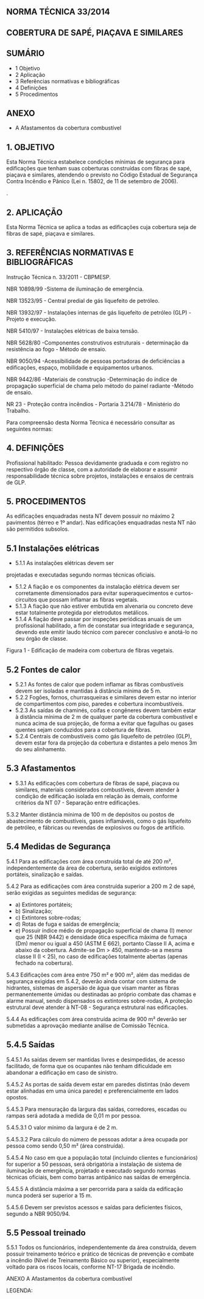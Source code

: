 <!-- image -->

## NORMA TÉCNICA 33/2014

## COBERTURA DE SAPÉ, PIAÇAVA E SIMILARES

## SUMÁRIO

- 1 Objetivo
- 2 Aplicação
- 3 Referências normativas e bibliográficas
- 4 Definições
- 5 Procedimentos

## ANEXO

- A Afastamentos da cobertura combustível

## 1. OBJETIVO

Esta Norma Técnica estabelece condições mínimas de segurança para edificações que tenham suas coberturas construídas com fibras de sapé, piaçava e similares, atendendo o previsto no Código Estadual de Segurança Contra Incêndio e Pânico (Lei n. 15802, de 11 de setembro de 2006).

.

## 2. APLICAÇÃO

Esta Norma Técnica se aplica a todas as edificações cuja cobertura seja de fibras de sapé, piaçava e similares.

## 3. REFERÊNCIAS NORMATIVAS E BIBLIOGRÁFICAS

Instrução Técnica n. 33/2011 - CBPMESP.

NBR 10898/99 -Sistema de iluminação de emergência.

NBR 13523/95 - Central predial de gás liquefeito de petróleo.

NBR  13932/97  -  Instalações  internas de  gás liquefeito de petróleo (GLP) - Projeto e execução.

NBR  5410/97  -  Instalações  elétricas  de  baixa tensão.

NBR 5628/80 -Componentes construtivos estruturais -  determinação da resistência ao fogo - Método de ensaio.

NBR 9050/94 -Acessibilidade de pessoas portadoras  de  deficiências  a  edificações,  espaço, mobilidade e equipamentos urbanos.

NBR 9442/86 -Materiais de construção -Determinação do índice de propagação superficial de chama  pelo  método  do  painel radiante -Método de ensaio.

NR  23  -  Proteção  contra  incêndios  -  Portaria 3.214/78 - Ministério do Trabalho.

Para compreensão desta Norma Técnica é necessário consultar as seguintes normas:

## 4. DEFINIÇÕES

Profissional habilitado: Pessoa devidamente graduada  e  com  registro  no  respectivo  órgão  de classe,  com  a  autoridade  de  elaborar  e  assumir responsabilidade técnica sobre projetos, instalações e ensaios de centrais de GLP.

## 5. PROCEDIMENTOS

As edificações  enquadradas  nesta  NT  devem possuir  no  máximo  2  pavimentos  (térreo  e  1º andar).  Nas  edificações  enquadradas  nesta  NT não são permitidos subsolos.

## 5.1 Instalações elétricas

- 5.1.1 As instalações elétricas devem ser

projetadas e executadas segundo normas técnicas oficiais.

- 5.1.2 A fiação  e  os  componentes  da  instalação elétrica  devem  ser  corretamente  dimensionados para  evitar  superaquecimentos  e  curtos-circuitos que possam inflamar as fibras vegetais.
- 5.1.3 A  fiação  que  não  estiver  embutida  em alvenaria ou concreto deve estar totalmente protegida por eletrodutos metálicos.
- 5.1.4 A fiação deve passar por inspeções periódicas anuais de um profissional habilitado, a fim  de  constatar  sua  integridade  e  segurança, devendo  este  emitir  laudo  técnico  com  parecer conclusivo e anotá-lo no seu órgão de classe.

Figura 1 - Edificação de madeira com cobertura de fibras vegetais.

<!-- image -->

## 5.2 Fontes de calor

- 5.2.1 As fontes de calor que podem inflamar as fibras combustíveis devem ser isoladas e mantidas à distância mínima de 5 m.
- 5.2.2 Fogões, fornos, churrasqueiras e similares devem  estar  no  interior  de  compartimentos  com piso, paredes e cobertura incombustíveis.
- 5.2.3 As saídas de chaminés, coifas e congêneres devem  também  estar à distância mínima  de  2  m  de  qualquer  parte  da  cobertura combustível  e  nunca  acima  de  sua  projeção,  de forma  a  evitar  que  fagulhas  ou  gases  quentes sejam conduzidos para a cobertura de fibras.
- 5.2.4 Centrais de combustíveis como gás liquefeito de  petróleo  (GLP),  devem  estar  fora  da  projeção da cobertura e distantes a pelo menos 3m do seu alinhamento.

## 5.3 Afastamentos

- 5.3.1 As  edificações  com  cobertura  de  fibras  de sapé, piaçava ou similares, materiais considerados combustíveis, devem atender à condição de edificação isolada em relação às demais, conforme  critérios  da  NT  07  -  Separação  entre edificações.

5.3.2 Manter distância mínima  de  100  m  de depósitos ou postos de abastecimento de combustíveis, gases inflamáveis, como  o gás liquefeito  de  petróleo,  e  fábricas  ou  revendas  de explosivos ou fogos de artifício.

## 5.4 Medidas de Segurança

5.4.1 Para  as  edificações  com  área  construída total  de  até  200  m²,  independentemente  da  área de  cobertura,  serão  exigidos  extintores  portáteis, sinalização e saídas.

5.4.2 Para  as  edificações  com  área  construída superior  a  200  m 2 de  sapé,  serão  exigidas  as seguintes medidas de segurança:

- a) Extintores portáteis;
- b) Sinalização;
- c) Extintores sobre-rodas;
- d) Rotas de fuga e saídas de emergência;
- e) Possuir índice médio de propagação superficial  de  chama  (I)  menor  que  25 (NBR  9442)  e  densidade  ótica  específica máxima de fumaça (Dm) menor ou igual a 450  (ASTM  E  662),  portanto  Classe  II  A, acima  e  abaixo  da  cobertura.  Admite-se Dm &gt; 450, mantendo-se a mesma classe II (I &lt; 25), no caso de edificações totalmente abertas (apenas fechado na cobertura).

5.4.3 Edificações com área entre 750 m² e 900 m², além  das  medidas  de  segurança  exigidas  em 5.4.2, deverão ainda contar com  sistema de hidrantes,  sistemas  de  aspersão  de  água  que visam manter as fibras permanentemente úmidas ou  destinadas  ao  próprio  combate  das  chamas  e alarme  manual,  sendo  dispensados  os  extintores sobre-rodas, A proteção estrutural deve atender à NT-08 - Segurança estrutural nas edificações.

5.4.4 As  edificações  com  área  construída  acima de  900  m²  deverão  ser  submetidas  a  aprovação mediante análise de Comissão Técnica.

## 5.4.5 Saídas

5.4.5.1 As  saídas  devem  ser  mantidas  livres  e desimpedidas, de acesso facilitado, de forma que os ocupantes não tenham dificuldade em abandonar a edificação em caso de sinistro.

5.4.5.2 As portas de saída devem estar em paredes distintas (não devem estar alinhadas em uma única parede) e preferencialmente em lados opostos.

5.4.5.3 Para  mensuração  da  largura  das  saídas, corredores,  escadas  ou  rampas  será  adotada  a medida de 0,01 m por pessoa.

5.4.5.3.1 O valor mínimo da largura é de 2 m.

5.4.5.3.2 Para  cálculo  do  número  de  pessoas adotar  a  área  ocupada  por  pessoa  como  sendo 0,50 m² (área construída).

5.4.5.4 No caso em que a população total (incluindo clientes e funcionários) for superior a 50 pessoas, será obrigatória a instalação de sistema de iluminação de emergência, projetado e executado segundo normas técnicas oficiais, bem como barras antipânico nas saídas de emergência.

5.4.5.5 A distância máxima a ser percorrida para a saída  da  edificação  nunca  poderá  ser  superior  a 15 m.

5.4.5.6 Devem  ser  previstos  acessos  e  saídas para deficientes físicos, segundo a NBR 9050/94.

## 5.5 Pessoal treinado

5.5.1 Todos os funcionários, independentemente  da  área  construída,  devem possuir  treinamento  teórico  e  prático  de  técnicas de  prevenção  e  combate  a  incêndio  (Nível  de Treinamento  Básico  ou  superior),  especialmente voltado  para  os  riscos  locais,  conforme  NT-17  Brigada de incêndio.

ANEXO A Afastamentos da cobertura combustível

<!-- image -->

LEGENDA:

<!-- image -->